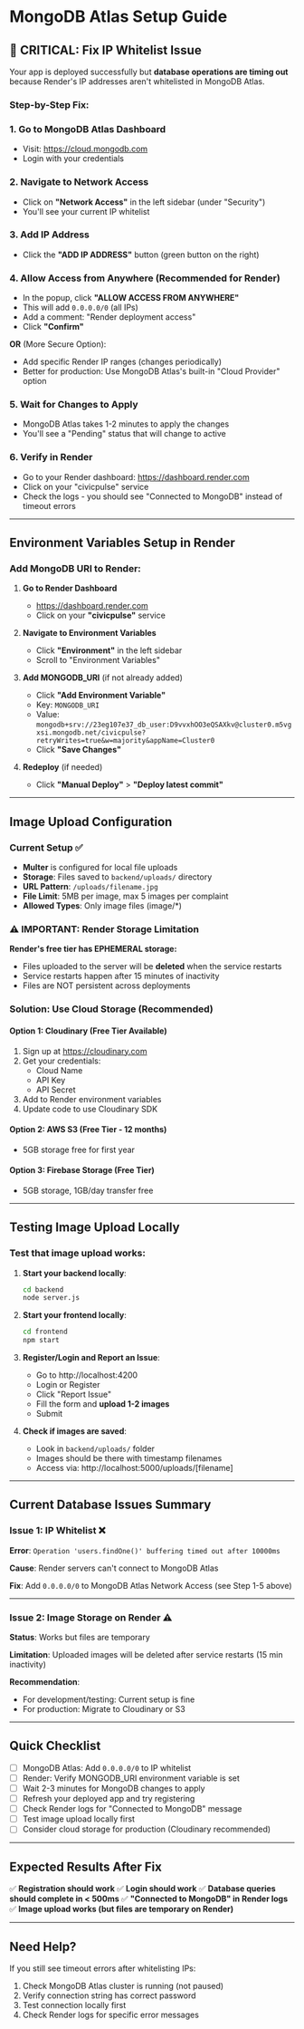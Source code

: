 # MongoDB Atlas Setup Guide

## 🚨 CRITICAL: Fix IP Whitelist Issue

Your app is deployed successfully but **database operations are timing out** because Render's IP addresses aren't whitelisted in MongoDB Atlas.

### Step-by-Step Fix:

### 1. **Go to MongoDB Atlas Dashboard**
   - Visit: https://cloud.mongodb.com
   - Login with your credentials

### 2. **Navigate to Network Access**
   - Click on **"Network Access"** in the left sidebar (under "Security")
   - You'll see your current IP whitelist

### 3. **Add IP Address**
   - Click the **"ADD IP ADDRESS"** button (green button on the right)
   
### 4. **Allow Access from Anywhere** (Recommended for Render)
   - In the popup, click **"ALLOW ACCESS FROM ANYWHERE"**
   - This will add `0.0.0.0/0` (all IPs)
   - Add a comment: "Render deployment access"
   - Click **"Confirm"**

   **OR** (More Secure Option):
   - Add specific Render IP ranges (changes periodically)
   - Better for production: Use MongoDB Atlas's built-in "Cloud Provider" option

### 5. **Wait for Changes to Apply**
   - MongoDB Atlas takes 1-2 minutes to apply the changes
   - You'll see a "Pending" status that will change to active

### 6. **Verify in Render**
   - Go to your Render dashboard: https://dashboard.render.com
   - Click on your "civicpulse" service
   - Check the logs - you should see "Connected to MongoDB" instead of timeout errors

---

## Environment Variables Setup in Render

### Add MongoDB URI to Render:

1. **Go to Render Dashboard**
   - https://dashboard.render.com
   - Click on your **"civicpulse"** service

2. **Navigate to Environment Variables**
   - Click **"Environment"** in the left sidebar
   - Scroll to "Environment Variables"

3. **Add MONGODB_URI** (if not already added)
   - Click **"Add Environment Variable"**
   - Key: `MONGODB_URI`
   - Value: `mongodb+srv://23eg107e37_db_user:D9vvxhOO3eQSAXkv@cluster0.m5vgxsi.mongodb.net/civicpulse?retryWrites=true&w=majority&appName=Cluster0`
   - Click **"Save Changes"**

4. **Redeploy** (if needed)
   - Click **"Manual Deploy"** > **"Deploy latest commit"**

---

## Image Upload Configuration

### Current Setup ✅
- **Multer** is configured for local file uploads
- **Storage**: Files saved to `backend/uploads/` directory
- **URL Pattern**: `/uploads/filename.jpg`
- **File Limit**: 5MB per image, max 5 images per complaint
- **Allowed Types**: Only image files (image/*)

### ⚠️ IMPORTANT: Render Storage Limitation

**Render's free tier has EPHEMERAL storage:**
- Files uploaded to the server will be **deleted** when the service restarts
- Service restarts happen after 15 minutes of inactivity
- Files are NOT persistent across deployments

### Solution: Use Cloud Storage (Recommended)

#### Option 1: Cloudinary (Free Tier Available)
1. Sign up at https://cloudinary.com
2. Get your credentials:
   - Cloud Name
   - API Key
   - API Secret
3. Add to Render environment variables
4. Update code to use Cloudinary SDK

#### Option 2: AWS S3 (Free Tier - 12 months)
- 5GB storage free for first year

#### Option 3: Firebase Storage (Free Tier)
- 5GB storage, 1GB/day transfer free

---

## Testing Image Upload Locally

### Test that image upload works:

1. **Start your backend locally**:
   ```bash
   cd backend
   node server.js
   ```

2. **Start your frontend locally**:
   ```bash
   cd frontend
   npm start
   ```

3. **Register/Login and Report an Issue**:
   - Go to http://localhost:4200
   - Login or Register
   - Click "Report Issue"
   - Fill the form and **upload 1-2 images**
   - Submit

4. **Check if images are saved**:
   - Look in `backend/uploads/` folder
   - Images should be there with timestamp filenames
   - Access via: http://localhost:5000/uploads/[filename]

---

## Current Database Issues Summary

### Issue 1: IP Whitelist ❌
**Error**: `Operation 'users.findOne()' buffering timed out after 10000ms`

**Cause**: Render servers can't connect to MongoDB Atlas

**Fix**: Add `0.0.0.0/0` to MongoDB Atlas Network Access (see Step 1-5 above)

---

### Issue 2: Image Storage on Render ⚠️
**Status**: Works but files are temporary

**Limitation**: Uploaded images will be deleted after service restarts (15 min inactivity)

**Recommendation**: 
- For development/testing: Current setup is fine
- For production: Migrate to Cloudinary or S3

---

## Quick Checklist

- [ ] MongoDB Atlas: Add `0.0.0.0/0` to IP whitelist
- [ ] Render: Verify MONGODB_URI environment variable is set
- [ ] Wait 2-3 minutes for MongoDB changes to apply
- [ ] Refresh your deployed app and try registering
- [ ] Check Render logs for "Connected to MongoDB" message
- [ ] Test image upload locally first
- [ ] Consider cloud storage for production (Cloudinary recommended)

---

## Expected Results After Fix

✅ **Registration should work**
✅ **Login should work**
✅ **Database queries should complete in < 500ms**
✅ **"Connected to MongoDB" in Render logs**
✅ **Image upload works (but files are temporary on Render)**

---

## Need Help?

If you still see timeout errors after whitelisting IPs:
1. Check MongoDB Atlas cluster is running (not paused)
2. Verify connection string has correct password
3. Test connection locally first
4. Check Render logs for specific error messages
